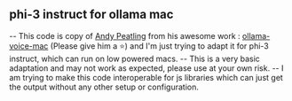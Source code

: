 ## phi-3 instruct for ollama mac
-- This code is copy of [Andy Peatling](https://github.com/apeatling) from his awesome work : [ollama-voice-mac](https://github.com/apeatling/ollama-voice-mac) (Please give him a ⭐️) and I'm just trying to adapt it for phi-3 instruct, which can run on low powered macs.
-- This is a very basic adaptation and may not work as expected, please use at your own risk.
-- I am trying to make this code interoperable for js libraries which can just get the output without any other setup or configuration.